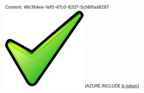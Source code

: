 Content: 46c164ee-1ef0-47c0-8207-5cf46fad8287![image](5d98a133-f55a-4102-b129-b8dc94477c45.png)
[AZURE.INCLUDE [b-token](ee43ce58-5bb7-43c6-b19e-320d32b299fd.md)]
